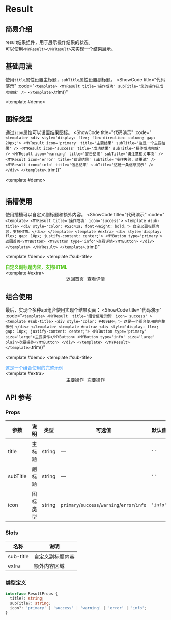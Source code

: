 # Result
## 简易介绍
result结果组件，用于展示操作结果的状态。<br />
可以使用`<MYResult></MYResult>`来实现一个结果展示。

## 基础用法
使用`title`属性设置主标题，`subTitle`属性设置副标题。
<ShowCode
  title="代码演示"
  :code="`
<template>
    <MYResult title='操作成功' subTitle='您的操作已成功完成' />
</template>
  `.trim()"
>
  <template #demo>
    <MYResult title="操作成功" subTitle="您的操作已成功完成" />
  </template>
</ShowCode>

## 图标类型
通过`icon`属性可以设置结果图标。
<ShowCode
  title="代码演示"
  :code="`
<template>
    <div style='display: flex; flex-direction: column; gap: 20px;'>
        <MYResult icon='primary' title='主要结果' subTitle='这是一个主要结果' />
        <MYResult icon='success' title='成功结果' subTitle='操作成功完成' />
        <MYResult icon='warning' title='警告结果' subTitle='请注意相关事项' />
        <MYResult icon='error' title='错误结果' subTitle='操作失败，请重试' />
        <MYResult icon='info' title='信息结果' subTitle='这是一条信息提示' />
    </div>
</template>
  `.trim()"
>
  <template #demo>
    <div style="display: flex; flex-direction: column; gap: 20px;">
        <MYResult icon="primary" title="主要结果" subTitle="这是一个主要结果" />
        <MYResult icon="success" title="成功结果" subTitle="操作成功完成" />
        <MYResult icon="warning" title="警告结果" subTitle="请注意相关事项" />
        <MYResult icon="error" title="错误结果" subTitle="操作失败，请重试" />
        <MYResult icon="info" title="信息结果" subTitle="这是一条信息提示" />
    </div>
  </template>
</ShowCode>

## 插槽使用
使用插槽可以自定义副标题和额外内容。
<ShowCode
  title="代码演示"
  :code="`
<template>
    <MYResult title='操作成功' icon='success'>
        <template #sub-title>
            <div style='color: #52c41a; font-weight: bold;'>
                自定义副标题内容，支持HTML
            </div>
        </template>
        <template #extra>
            <div style='display: flex; gap: 10px; justify-content: center;'>
                <MYButton type='primary'>返回首页</MYButton>
                <MYButton type='info'>查看详情</MYButton>
            </div>
        </template>
    </MYResult>
</template>
  `.trim()"
>
  <template #demo>
    <MYResult title="操作成功" icon="success">
        <template #sub-title>
            <div style="color: #52c41a; font-weight: bold;">
                自定义副标题内容，支持HTML
            </div>
        </template>
        <template #extra>
            <div style="display: flex; gap: 10px; justify-content: center;">
                <MYButton type="primary">返回首页</MYButton>
                <MYButton type="info">查看详情</MYButton>
            </div>
        </template>
    </MYResult>
  </template>
</ShowCode>

## 组合使用
最后，实现个多种api组合使用实现个结果页面：
<ShowCode
  title="代码演示"
  :code="`
<template>
    <MYResult 
        title='组合使用示例'
        icon='success'
    >
        <template #sub-title>
            <div style='color: #409EFF;'>
                这是一个组合使用的完整示例
            </div>
        </template>
        <template #extra>
            <div style='display: flex; gap: 10px; justify-content: center;'>
                <MYButton type='primary' size='large'>主要操作</MYButton>
                <MYButton type='info' size='large' plain>次要操作</MYButton>
            </div>
        </template>
    </MYResult>
</template>
  `.trim()"
>
  <template #demo>
    <MYResult 
        title="组合使用示例"
        icon="success"
    >
        <template #sub-title>
            <div style="color: #409EFF;">
                这是一个组合使用的完整示例
            </div>
        </template>
        <template #extra>
            <div style="display: flex; gap: 10px; justify-content: center;">
                <MYButton type="primary" size="large">主要操作</MYButton>
                <MYButton type="info" size="large" plain>次要操作</MYButton>
            </div>
        </template>
    </MYResult>
  </template>
</ShowCode>

## API 参考

### Props
| 参数          | 说明         | 类型     | 可选值                              | 默认值  |
|--------------|-------------|---------|-----------------------------------|--------|
| title        | 主标题       | string  | —                               | `''`   |
| subTitle     | 副标题       | string  | —                               | `''`   |
| icon         | 图标类型     | string  | `primary`/`success`/`warning`/`error`/`info` | `'info'` |

### Slots
| 名称          | 说明         |
|--------------|-------------|
| sub-title    | 自定义副标题内容 |
| extra        | 额外内容区域 |

### 类型定义
```typescript
interface ResultProps {
  title?: string;
  subTitle?: string;
  icon?: 'primary' | 'success' | 'warning' | 'error' | 'info';
}
```
<script setup> 
import MYResult from '../../packages/components/result/src/result.vue' 
import MYButton from '../../packages/components/button/src/button.vue' 
</script>
